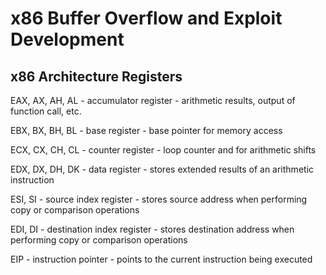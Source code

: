 # x86 Buffer Overflow and Exploit Development



## x86 Architecture Registers
EAX, AX, AH, AL - accumulator register - arithmetic results, output of function call, etc.

EBX, BX, BH, BL - base register - base pointer for memory access

ECX, CX, CH, CL - counter register - loop counter and for arithmetic shifts

EDX, DX, DH, DK - data register - stores extended results of an arithmetic instruction

ESI, SI         - source index register - stores source address when performing copy or comparison operations

EDI, DI         - destination index register - stores destination address when performing copy or comparison operations

EIP             - instruction pointer - points to the current instruction being executed
